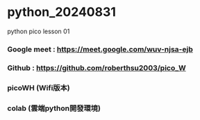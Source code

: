 # python_20240831
python pico lesson 01

### Google meet : https://meet.google.com/wuv-njsa-ejb

### Github : https://github.com/roberthsu2003/pico_W

### picoWH (Wifi版本)

### colab (雲端python開發環境)
